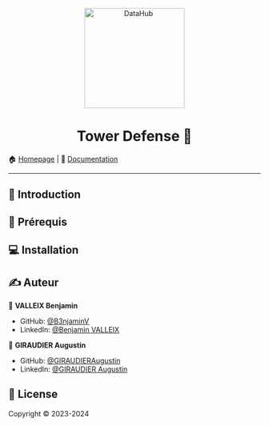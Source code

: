 <p align="center">
<img alt="DataHub" src="https://cdn4.iconfinder.com/data/icons/game-design-flat-icons-2/512/22_tower_level_game_design_flat_icon-512.png" height="200px" />
</p>
<h1 align="center"> Tower Defense 👋</h1>

🏠 [Homepage](https://github.com/B3njaminV/unity-tower-defense) |
📰 [Documentation](https://github.com/B3njaminV/unity-tower-defense)

---

## 📣 Introduction

## 📍 Prérequis

## ‍💻 Installation

## ✍️ Auteur

👤 **VALLEIX Benjamin**

* GitHub: [@B3njaminV](https://github.com/B3njaminV)
* LinkedIn: [@Benjamin VALLEIX](https://www.linkedin.com/in/benjamin-valleix-27115719a)

👤 **GIRAUDIER Augustin**

* GitHub: [@GIRAUDIERAugustin](https://github.com/AugustinGiraudier)
* LinkedIn: [@GIRAUDIER Augustin](https://fr.linkedin.com/in/augustin-giraudier)


## 📝 License

Copyright © 2023-2024
